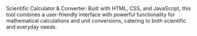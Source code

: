 Scientific Calculator & Converter:
Built with HTML, CSS, and JavaScript, this tool combines a user-friendly interface with powerful functionality for mathematical calculations and unit conversions, catering to both scientific and everyday needs.
